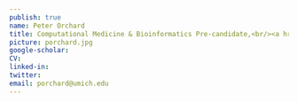 ```yaml
---
publish: true
name: Peter Orchard
title: Computational Medicine & Bioinformatics Pre-candidate,<br/><a href="http://csg.sph.umich.edu/training/" target='_blank'>Genome Science Training Program Fellow</a>
picture: porchard.jpg
google-scholar: 
CV:
linked-in: 
twitter:
email: porchard@umich.edu
---
```


